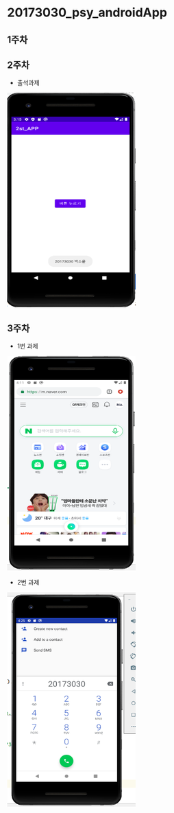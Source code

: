 # 20173030_psy_androidApp

## 1주차 

## 2주차    
  - 출석과제 
  
<img width="300" height="500" src="./png/캡스톤2주차과제.png"></img>


## 3주차 
   - 1번 과제


 <img width="300" height="500" src="./png/네이버 화면.png"></img>

   - 2번 과제
   
   
  <img width="300" height="500" src="./png/전화화면.png"></img>



  

  

